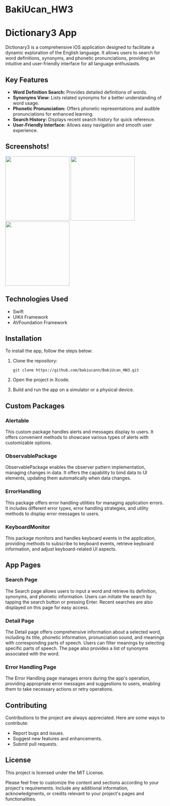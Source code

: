 # BakiUcan_HW3
# Dictionary3 App

Dictionary3 is a comprehensive iOS application designed to facilitate a dynamic exploration of the English language. It allows users to search for word definitions, synonyms, and phonetic pronunciations, providing an intuitive and user-friendly interface for all language enthusiasts.

## Key Features

- **Word Definition Search:** Provides detailed definitions of words.
- **Synonyms View:** Lists related synonyms for a better understanding of word usage.
- **Phonetic Pronunciation:** Offers phonetic representations and audible pronunciations for enhanced learning.
- **Search History:** Displays recent search history for quick reference.
- **User-Friendly Interface:** Allows easy navigation and smooth user experience.

## Screenshots!

<p float="left">
  <img src="https://github.com/bakiucann/BakiUcan_HW3/assets/113190194/3374a0a7-9543-4931-8f9c-493bed343fbf" width="200" />
  <img src="https://github.com/bakiucann/BakiUcan_HW3/assets/113190194/299d6632-eeb3-4f7c-aab5-c8c52dc28079" width="200" />
  <img src="https://github.com/bakiucann/BakiUcan_HW3/assets/113190194/69881456-97d6-44d6-b484-b88da7d58ba1" width="200" />
</p>

## Technologies Used

- Swift
- UIKit Framework
- AVFoundation Framework

## Installation

To install the app, follow the steps below:

1. Clone the repository:

    ```
    git clone https://github.com/bakiucann/BakiUcan_HW3.git
    ```

2. Open the project in Xcode.
3. Build and run the app on a simulator or a physical device.

## Custom Packages

### Alertable
This custom package handles alerts and messages display to users. It offers convenient methods to showcase various types of alerts with customizable options.

### ObservablePackage
ObservablePackage enables the observer pattern implementation, managing changes in data. It offers the capability to bind data to UI elements, updating them automatically when data changes.

### ErrorHandling
This package offers error handling utilities for managing application errors. It includes different error types, error handling strategies, and utility methods to display error messages to users.

### KeyboardMonitor
This package monitors and handles keyboard events in the application, providing methods to subscribe to keyboard events, retrieve keyboard information, and adjust keyboard-related UI aspects.

## App Pages

### Search Page
The Search page allows users to input a word and retrieve its definition, synonyms, and phonetic information. Users can initiate the search by tapping the search button or pressing Enter. Recent searches are also displayed on this page for easy access.

### Detail Page
The Detail page offers comprehensive information about a selected word, including its title, phonetic information, pronunciation sound, and meanings with corresponding parts of speech. Users can filter meanings by selecting specific parts of speech. The page also provides a list of synonyms associated with the word.

### Error Handling Page
The Error Handling page manages errors during the app's operation, providing appropriate error messages and suggestions to users, enabling them to take necessary actions or retry operations.

## Contributing
Contributions to the project are always appreciated. Here are some ways to contribute:

- Report bugs and issues.
- Suggest new features and enhancements.
- Submit pull requests.

## License
This project is licensed under the MIT License.

Please feel free to customize the content and sections according to your project's requirements. Include any additional information, acknowledgments, or credits relevant to your project's pages and functionalities.

